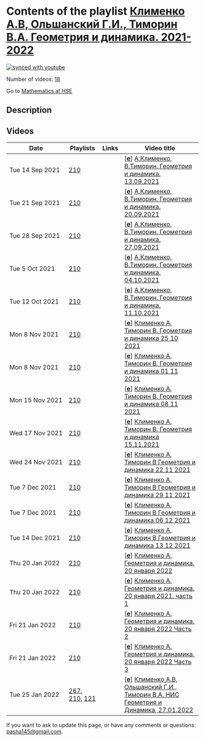 # Contents of the playlist [Клименко А.В, Ольшанский Г.И., Тиморин В.А. Геометрия и динамика. 2021-2022](https://www.youtube.com/playlist?list=PLq3E5oubNNoDUEhSn6ruzvKmSNeRBtR_j)

[![synced with youtube](https://img.shields.io/github/last-commit/mathphysschool/mathphysschool.github.io/autoupdate1?label=synced%20with%20youtube)](https://github.com/mathphysschool/mathphysschool.github.io/commits/autoupdate1)

Number of videos: [18](#videos)

Go to [Mathematics at HSE](../README.md)

## Description



## Videos

|Date|Playlists|Links|Video title|
|---|---|---|---|
| Tue&nbsp;14&nbsp;Sep&nbsp;2021 | [210](../playlists/210 "Клименко А.В, Ольшанский Г.И., Тиморин В.А. Геометрия и динамика. 2021-2022") |  | [[**e**](https://studio.youtube.com/video/1qK243sb-KA/edit "Edit")] [А.Клименко, В.Тиморин. Геометрия и динамика. 13.09.2021](https://www.youtube.com/watch?v=1qK243sb-KA&list=PLq3E5oubNNoDUEhSn6ruzvKmSNeRBtR_j) |
| Tue&nbsp;21&nbsp;Sep&nbsp;2021 | [210](../playlists/210 "Клименко А.В, Ольшанский Г.И., Тиморин В.А. Геометрия и динамика. 2021-2022") |  | [[**e**](https://studio.youtube.com/video/J18EXlURyHg/edit "Edit")] [А.Клименко, В.Тиморин. Геометрия и динамика. 20.09.2021](https://www.youtube.com/watch?v=J18EXlURyHg&list=PLq3E5oubNNoDUEhSn6ruzvKmSNeRBtR_j) |
| Tue&nbsp;28&nbsp;Sep&nbsp;2021 | [210](../playlists/210 "Клименко А.В, Ольшанский Г.И., Тиморин В.А. Геометрия и динамика. 2021-2022") |  | [[**e**](https://studio.youtube.com/video/x3ByG2NuCT4/edit "Edit")] [А.Клименко, В.Тиморин. Геометрия и динамика. 27.09.2021](https://www.youtube.com/watch?v=x3ByG2NuCT4&list=PLq3E5oubNNoDUEhSn6ruzvKmSNeRBtR_j) |
| Tue&nbsp;5&nbsp;Oct&nbsp;2021 | [210](../playlists/210 "Клименко А.В, Ольшанский Г.И., Тиморин В.А. Геометрия и динамика. 2021-2022") |  | [[**e**](https://studio.youtube.com/video/AHzkMWQ3wSY/edit "Edit")] [А.Клименко, В.Тиморин. Геометрия и динамика. 04.10.2021](https://www.youtube.com/watch?v=AHzkMWQ3wSY&list=PLq3E5oubNNoDUEhSn6ruzvKmSNeRBtR_j) |
| Tue&nbsp;12&nbsp;Oct&nbsp;2021 | [210](../playlists/210 "Клименко А.В, Ольшанский Г.И., Тиморин В.А. Геометрия и динамика. 2021-2022") |  | [[**e**](https://studio.youtube.com/video/7WXiOcxGOH0/edit "Edit")] [А.Клименко, В.Тиморин. Геометрия и динамика. 11.10.2021](https://www.youtube.com/watch?v=7WXiOcxGOH0&list=PLq3E5oubNNoDUEhSn6ruzvKmSNeRBtR_j) |
| Mon&nbsp;8&nbsp;Nov&nbsp;2021 | [210](../playlists/210 "Клименко А.В, Ольшанский Г.И., Тиморин В.А. Геометрия и динамика. 2021-2022") |  | [[**e**](https://studio.youtube.com/video/sffvYUMmvPs/edit "Edit")] [Клименко А,  Тиморин  В. Геометрия и динамика 25 10 2021](https://www.youtube.com/watch?v=sffvYUMmvPs&list=PLq3E5oubNNoDUEhSn6ruzvKmSNeRBtR_j) |
| Mon&nbsp;8&nbsp;Nov&nbsp;2021 | [210](../playlists/210 "Клименко А.В, Ольшанский Г.И., Тиморин В.А. Геометрия и динамика. 2021-2022") |  | [[**e**](https://studio.youtube.com/video/6bQuSACf5yg/edit "Edit")] [Клименко А, Тиморин В. Геометрия и динамика 01 11 2021](https://www.youtube.com/watch?v=6bQuSACf5yg&list=PLq3E5oubNNoDUEhSn6ruzvKmSNeRBtR_j) |
| Mon&nbsp;15&nbsp;Nov&nbsp;2021 | [210](../playlists/210 "Клименко А.В, Ольшанский Г.И., Тиморин В.А. Геометрия и динамика. 2021-2022") |  | [[**e**](https://studio.youtube.com/video/7pef8MHVgvQ/edit "Edit")] [Клименко А,  Тиморин В. Геометрия и динамика 08 11 2021](https://www.youtube.com/watch?v=7pef8MHVgvQ&list=PLq3E5oubNNoDUEhSn6ruzvKmSNeRBtR_j) |
| Wed&nbsp;17&nbsp;Nov&nbsp;2021 | [210](../playlists/210 "Клименко А.В, Ольшанский Г.И., Тиморин В.А. Геометрия и динамика. 2021-2022") |  | [[**e**](https://studio.youtube.com/video/jG-CMa3mw8Y/edit "Edit")] [Клименко А, Тиморин В.  Геометрия и динамика 15.11.2021](https://www.youtube.com/watch?v=jG-CMa3mw8Y&list=PLq3E5oubNNoDUEhSn6ruzvKmSNeRBtR_j) |
| Wed&nbsp;24&nbsp;Nov&nbsp;2021 | [210](../playlists/210 "Клименко А.В, Ольшанский Г.И., Тиморин В.А. Геометрия и динамика. 2021-2022") |  | [[**e**](https://studio.youtube.com/video/2XDtTs0xCHw/edit "Edit")] [Клименко А, Тиморин В  Геометрия и динамика 22 11 2021](https://www.youtube.com/watch?v=2XDtTs0xCHw&list=PLq3E5oubNNoDUEhSn6ruzvKmSNeRBtR_j) |
| Tue&nbsp;7&nbsp;Dec&nbsp;2021 | [210](../playlists/210 "Клименко А.В, Ольшанский Г.И., Тиморин В.А. Геометрия и динамика. 2021-2022") |  | [[**e**](https://studio.youtube.com/video/lFiQ4YwTkJc/edit "Edit")] [Клименко А, Тиморин В Геометрия и динамика 29 11 2021](https://www.youtube.com/watch?v=lFiQ4YwTkJc&list=PLq3E5oubNNoDUEhSn6ruzvKmSNeRBtR_j) |
| Tue&nbsp;7&nbsp;Dec&nbsp;2021 | [210](../playlists/210 "Клименко А.В, Ольшанский Г.И., Тиморин В.А. Геометрия и динамика. 2021-2022") |  | [[**e**](https://studio.youtube.com/video/nTWL2U38294/edit "Edit")] [Клименко А, Тиморин В Геометрия и динамика 06 12 2021](https://www.youtube.com/watch?v=nTWL2U38294&list=PLq3E5oubNNoDUEhSn6ruzvKmSNeRBtR_j) |
| Tue&nbsp;14&nbsp;Dec&nbsp;2021 | [210](../playlists/210 "Клименко А.В, Ольшанский Г.И., Тиморин В.А. Геометрия и динамика. 2021-2022") |  | [[**e**](https://studio.youtube.com/video/dfcLmwG0qN0/edit "Edit")] [Клименко А, Тиморин В Геометрия и динамика 13 12 2021](https://www.youtube.com/watch?v=dfcLmwG0qN0&list=PLq3E5oubNNoDUEhSn6ruzvKmSNeRBtR_j) |
| Thu&nbsp;20&nbsp;Jan&nbsp;2022 | [210](../playlists/210 "Клименко А.В, Ольшанский Г.И., Тиморин В.А. Геометрия и динамика. 2021-2022") |  | [[**e**](https://studio.youtube.com/video/DfWbbjaLIrU/edit "Edit")] [Клименко А. Геометрия и динамика. 20 января 2022](https://www.youtube.com/watch?v=DfWbbjaLIrU&list=PLq3E5oubNNoDUEhSn6ruzvKmSNeRBtR_j) |
| Thu&nbsp;20&nbsp;Jan&nbsp;2022 | [210](../playlists/210 "Клименко А.В, Ольшанский Г.И., Тиморин В.А. Геометрия и динамика. 2021-2022") |  | [[**e**](https://studio.youtube.com/video/38OdKaKNayo/edit "Edit")] [Клименко А. Геометрия и динамика. 20 января 2021. часть 1](https://www.youtube.com/watch?v=38OdKaKNayo&list=PLq3E5oubNNoDUEhSn6ruzvKmSNeRBtR_j) |
| Fri&nbsp;21&nbsp;Jan&nbsp;2022 | [210](../playlists/210 "Клименко А.В, Ольшанский Г.И., Тиморин В.А. Геометрия и динамика. 2021-2022") |  | [[**e**](https://studio.youtube.com/video/wIq4YhAHv0w/edit "Edit")] [Клименко А. Геометрия и динамика. 20 января 2022 Часть 2](https://www.youtube.com/watch?v=wIq4YhAHv0w&list=PLq3E5oubNNoDUEhSn6ruzvKmSNeRBtR_j) |
| Fri&nbsp;21&nbsp;Jan&nbsp;2022 | [210](../playlists/210 "Клименко А.В, Ольшанский Г.И., Тиморин В.А. Геометрия и динамика. 2021-2022") |  | [[**e**](https://studio.youtube.com/video/eYHScnFz2uY/edit "Edit")] [Клименко А. Геометрия и динамика. 20 января 2022 Часть 3](https://www.youtube.com/watch?v=eYHScnFz2uY&list=PLq3E5oubNNoDUEhSn6ruzvKmSNeRBtR_j) |
| Tue&nbsp;25&nbsp;Jan&nbsp;2022 | [267](../playlists/267 "Смирнов Е.Ю. Алгебра, совбак 2. Весна 2022"), [210](../playlists/210 "Клименко А.В, Ольшанский Г.И., Тиморин В.А. Геометрия и динамика. 2021-2022"), [121](../playlists/121 "НИС Геометрия и динамика. А.В. Клименко, Г.И. Ольшанский, В.А. Тиморин. 2020/2021") |  | [[**e**](https://studio.youtube.com/video/C9tcAz4QPig/edit "Edit")] [Клименко А.В, Ольшанский Г.И., Тиморин В.А.  НИС Геометрия и Динамика,  27.01.2022](https://www.youtube.com/watch?v=C9tcAz4QPig&list=PLq3E5oubNNoDUEhSn6ruzvKmSNeRBtR_j) |


 If you want to ask to update this page, or have any comments or questions: <pasha145@gmail.com>.